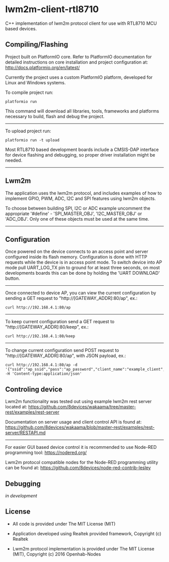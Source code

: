 # lwm2m-client-rtl8710

C++ implementation of lwm2m protocol client for use with RTL8710 MCU based devices.

## Compiling/Flashing

Project built on PlatformIO core. Refer to PlatformIO documentation for detailed instructions on core installation and project configuration at: http://docs.platformio.org/en/latest/

Currently the project uses a custom PlatformIO platform, developed for Linux and Windows systems.

To compile project run:

    platformio run

This command will download all libraries, tools, frameworks and platforms necessary to build, flash and debug the project.

------------------------------------------------------------------------------------------------------------------------------

To upload project run:

    platformio run -t upload

Most RTL8710 based development boards include a CMSIS-DAP interface for device flashing and debugging, so proper driver installation might be needed.

------------------------------------------------------------------------------------------------------------------------------

## Lwm2m

The application uses the lwm2m protocol, and includes examples of how to implement GPIO, PWM, ADC, I2C and SPI features using lwm2m objects.

To choose between building SPI, I2C or ADC example uncomment the appropriate '#define' - 'SPI_MASTER_OBJ', 'I2C_MASTER_OBJ' or 'ADC_OBJ'. Only one of these objects must be used at the same time.

------------------------------------------------------------------------------------------------------------------------------

## Configuration

Once powered on the device connects to an access point and server configured inside its flash memory. Configuration is done with HTTP requests while the device is in access point mode. To switch device into AP mode pull UART_LOG_TX pin to ground for at least three seconds, on most developments boards this can be done by holding the 'UART DOWNLOAD' button.

------------------------------------------------------------------------------------------------------------------------------

Once connected to device AP, you can view the current configuration by sending a GET request to "http://[GATEWAY_ADDR]:80/ap", ex.:

    curl http://192.168.4.1:80/ap

------------------------------------------------------------------------------------------------------------------------------

To keep current configuration send a GET request to "http://[GATEWAY_ADDR]:80/keep", ex.:

    curl http://192.168.4.1:80/keep

------------------------------------------------------------------------------------------------------------------------------

To change current configuration send POST request to "http://[GATEWAY_ADDR]:80/ap", with JSON payload, ex.:

    curl http://192.168.4.1:80/ap -d '{"ssid":"ap_ssid","pass":"ap_password","client_name":"example_client","server_address":"coap://192.168.0.1:5555"}' -H 'Content-type:application/json'

## Controling device

Lwm2m functionality was tested out using example lwm2m rest server located at: https://github.com/8devices/wakaama/tree/master-rest/examples/rest-server

Documentation on server usage and client control API is found at: https://github.com/8devices/wakaama/blob/master-rest/examples/rest-server/RESTAPI.md

------------------------------------------------------------------------------------------------------------------------------

For easier GUI based device control it is recommended to use Node-RED programming tool: https://nodered.org/

Lwm2m protocol compatible nodes for the Node-RED programming utility can be found at: https://github.com/8devices/node-red-contrib-lesley

## Debugging

*in development*

## License

* All code is provided under The MIT License (MIT)

* Application developed using Realtek provided framework, Copyright (c) Realtek

* Lwm2m protocol implementation is provided under The MIT License (MIT), Copyright (c) 2016 Openhab-Nodes
